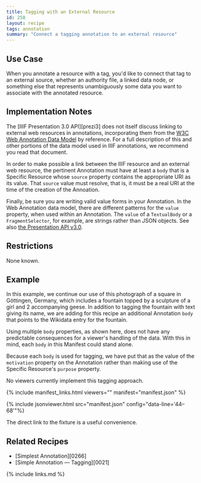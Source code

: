 ```yaml
---
title: Tagging with an External Resource
id: 258
layout: recipe
tags: annotation
summary: "Connect a tagging annotation to an external resource"
---
```


## Use Case

When you annotate a resource with a tag, you'd like to connect that tag to an external source, whether an authority file, a linked data node, or something else that represents unambiguously some data you want to associate with the annotated resource.

## Implementation Notes
The [IIIF Presentation 3.0 API][prezi3] does not itself discuss linking to external web resources in annotations, incorporating them from the [W3C Web Annotation Data Model](http://w3.org/TR/annotation-model/) by reference. For a full description of this and other portions of the data model used in IIIF annotations, we recommend you read that document.

In order to make possible a link between the IIIF resource and an external web resource, the pertinent Annotation must have at least a `body` that is a Specific Resource whose `source` property contains the appropriate URI as its value. That `source` value must resolve, that is, it must be a real URI at the time of the creation of the Annoation.

Finally, be sure you are writing valid value forms in your Annotation. In the Web Annotation data model, there are different patterns for the `value` property, when used within an Annotation. The `value` of a `TextualBody` or a `FragmentSelector`, for example, are strings rather than JSON objects. See also [the Presentation API v3.0](https://iiif.io/api/presentation/3.0/#56-annotation).

## Restrictions

None known.

## Example

In this example, we continue our use of this photograph of a square in Göttingen, Germany, which includes a fountain topped by a sculpture of a girl and 2 accompanying geese. In addition to tagging the fountain with text giving its name, we are adding for this recipe an additional Annotation `body` that points to the Wikidata entry for the fountain.

Using multiple `body` properties, as shown here, does not have any predictable consequences for a viewer's handling of the data. With this in mind, each `body` in this Manifest could stand alone.

Because each `body` is used for tagging, we have put that as the value of the `motivation` property on the Annotation rather than making use of the Specific Resource's `purpose` property.

No viewers currently implement this tagging approach.

{% include manifest_links.html viewers="" manifest="manifest.json" %}

{% include jsonviewer.html src="manifest.json" config="data-line='44–68'"%}

The direct link to the fixture is a useful convenience.

## Related Recipes

* [Simplest Annotation][0266]
* [Simple Annotation — Tagging][0021]

{% include links.md %}

